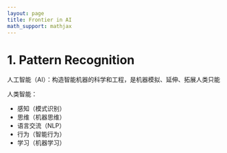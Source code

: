 ```yaml
---
layout: page
title: Frontier in AI
math_support: mathjax
---
```



# 1. Pattern Recognition

人工智能（AI）：构造智能机器的科学和工程，是机器模拟、延伸、拓展人类只能

人类智能：
- 感知（模式识别）
- 思维（机器思维）
- 语言交流（NLP）
- 行为（智能行为）
- 学习（机器学习）




